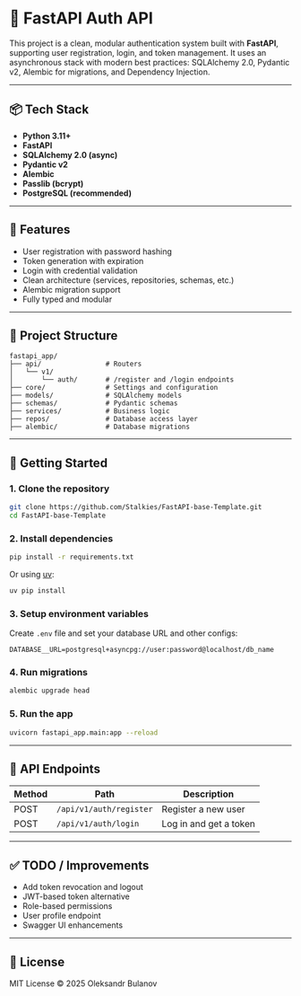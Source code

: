 # 🚀 FastAPI Auth API

This project is a clean, modular authentication system built with **FastAPI**, supporting user registration, login, and token management. It uses an asynchronous stack with modern best practices: SQLAlchemy 2.0, Pydantic v2, Alembic for migrations, and Dependency Injection.

---

## 📦 Tech Stack

* **Python 3.11+**
* **FastAPI**
* **SQLAlchemy 2.0 (async)**
* **Pydantic v2**
* **Alembic**
* **Passlib (bcrypt)**
* **PostgreSQL (recommended)**

---

## 🔐 Features

* User registration with password hashing
* Token generation with expiration
* Login with credential validation
* Clean architecture (services, repositories, schemas, etc.)
* Alembic migration support
* Fully typed and modular

---

## 📁 Project Structure

```
fastapi_app/
├── api/                # Routers
│   └── v1/
│       └── auth/       # /register and /login endpoints
├── core/               # Settings and configuration
├── models/             # SQLAlchemy models
├── schemas/            # Pydantic schemas
├── services/           # Business logic
├── repos/              # Database access layer
├── alembic/            # Database migrations
```

---

## 🚀 Getting Started

### 1. Clone the repository

```bash
git clone https://github.com/Stalkies/FastAPI-base-Template.git
cd FastAPI-base-Template
```

### 2. Install dependencies

```bash
pip install -r requirements.txt
```

Or using [uv](https://github.com/astral-sh/uv):

```bash
uv pip install
```

### 3. Setup environment variables

Create `.env` file and set your database URL and other configs:

```
DATABASE__URL=postgresql+asyncpg://user:password@localhost/db_name
```

### 4. Run migrations

```bash
alembic upgrade head
```

### 5. Run the app

```bash
uvicorn fastapi_app.main:app --reload
```

---

## 📩 API Endpoints

| Method | Path                    | Description            |
| ------ | ----------------------- | ---------------------- |
| POST   | `/api/v1/auth/register` | Register a new user    |
| POST   | `/api/v1/auth/login`    | Log in and get a token |

---

## ✅ TODO / Improvements

* Add token revocation and logout
* JWT-based token alternative
* Role-based permissions
* User profile endpoint
* Swagger UI enhancements

---

## 📄 License

MIT License © 2025 Oleksandr Bulanov
